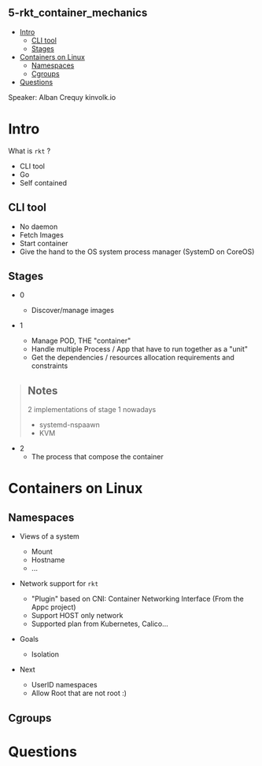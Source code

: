 5-rkt_container_mechanics
--------------------------


<!-- MarkdownTOC -->

- [Intro](#intro)
  - [CLI tool](#cli-tool)
  - [Stages](#stages)
- [Containers on Linux](#containers-on-linux)
  - [Namespaces](#namespaces)
  - [Cgroups](#cgroups)
- [Questions](#questions)

<!-- /MarkdownTOC -->


Speaker: Alban Crequy kinvolk.io


# Intro

What is `rkt` ?
* CLI tool
* Go
* Self contained


## CLI tool

* No daemon
* Fetch Images
* Start container
* Give the hand to the OS system process manager (SystemD on CoreOS)


## Stages

* 0
  - Discover/manage images

* 1
  - Manage POD, THE "container"
  - Handle multiple Process / App that have to run together as a "unit"
  - Get the dependencies / resources allocation requirements and constraints

>  Notes
>  --
>  
>  2 implementations of stage 1 nowadays
>  * systemd-nspaawn
>  * KVM
> 

* 2
  - The process that compose the container



# Containers on Linux

## Namespaces

* Views of a system
  - Mount
  - Hostname
  - ...

* Network support for `rkt`
  - "Plugin" based on CNI: Container Networking Interface (From the Appc project)
  - Support HOST only network
  - Supported plan from Kubernetes, Calico...

* Goals
  - Isolation

* Next
  - UserID namespaces
  - Allow Root that are not root :)


## Cgroups



# Questions
















